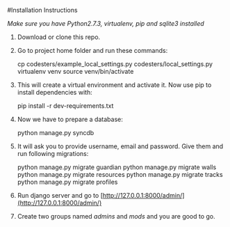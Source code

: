 #Installation Instructions

*Make sure you have Python2.7.3, virtualenv, pip and sqlite3 installed*

1. Download or clone this repo.
2. Go to project home folder and run these commands:

    cp codesters/example_local_settings.py codesters/local_settings.py
    virtualenv venv
    source venv/bin/activate

3. This will create a virtual environment and activate it. Now use pip to install dependencies with:

    pip install -r dev-requirements.txt

4. Now we have to prepare a database:

    python manage.py syncdb

5. It will ask you to provide username, email and password. Give them and run following migrations:

    python manage.py migrate guardian
    python manage.py migrate walls
    python manage.py migrate resources
    python manage.py migrate tracks
    python manage.py migrate profiles

5. Run django server and go to [http://127.0.0.1:8000/admin/](http://127.0.0.1:8000/admin/)

6. Create two groups named *admins* and *mods* and you are good to go.
